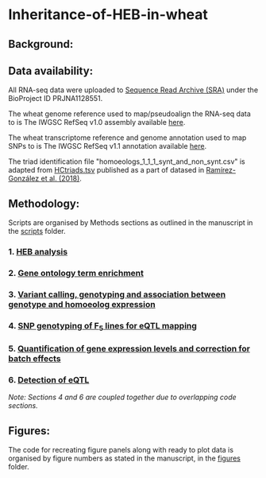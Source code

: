 # Inheritance-of-HEB-in-wheat

## Background:

## Data availability:

All RNA-seq data were uploaded to [Sequence Read Archive (SRA)](https://www.ncbi.nlm.nih.gov/sra) under the BioProject ID PRJNA1128551.

The wheat genome reference used to map/pseudoalign the RNA-seq data to is The IWGSC RefSeq v1.0 assembly available [here](https://urgi.versailles.inra.fr/download/iwgsc/IWGSC_RefSeq_Assemblies/v1.0/). 

The wheat transcriptome reference and genome annotation used to map SNPs to is The IWGSC RefSeq v1.1 annotation available [here](https://urgi.versailles.inra.fr/download/iwgsc/IWGSC_RefSeq_Annotations/v1.1/).

The triad identification file "homoeologs_1_1_1_synt_and_non_synt.csv" is adapted from [HCtriads.tsv](https://opendata.earlham.ac.uk/wheat/under_license/toronto/Ramirez-Gonzalez_etal_2018-06025-Transcriptome-Landscape/data/TablesForExploration/) published as a part of datased in [Ramírez-González et al. (2018)](https://www.science.org/doi/full/10.1126/science.aar6089).

## Methodology:

Scripts are organised by Methods sections as outlined in the manuscript in the [scripts](scripts/) folder.


  ### 1. [HEB analysis](scripts/HEB/)


  ### 2. [Gene ontology term enrichment](scripts/Gene%20ontology%20term%20enrichment/)


  ### 3. [Variant calling, genotyping and association between genotype and homoeolog expression](scripts/Variant%20calling,%20genotyping%20and%20association%20between%20genotype%20and%20homoeolog%20expression/)

  
  ### 4. [SNP genotyping of F<sub>5</sub> lines for eQTL mapping](scripts/SNP%20genotyping%20and%20Detection%20of%20eQTL/)


  ### 5. [Quantification of gene expression levels and correction for batch effects](scripts/Quantification%20of%20gene%20expression%20levels%20and%20correction%20for%20batch%20effects/)


  ### 6. [Detection of eQTL](scripts/SNP%20genotyping%20and%20Detection%20of%20eQTL/)

_Note: Sections 4 and 6 are coupled together due to overlapping code sections._

## Figures:

The code for recreating figure panels along with ready to plot data is organised by figure numbers as stated in the manuscript, in the [figures](figures/) folder.

